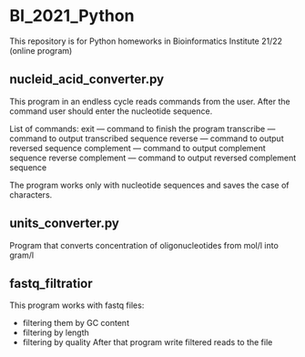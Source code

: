 # BI_2021_Python

This repository is for Python homeworks in Bioinformatics Institute 21/22 (online program)

## nucleid_acid_converter.py

This program in an endless cycle reads commands from the user. After the command user should enter the nucleotide sequence. 

List of commands:
exit — command to finish the program
transcribe — command to output transcribed sequence
reverse — command to output reversed sequence
complement — command to output complement sequence
reverse complement — command to output reversed complement sequence

The program works only with nucleotide sequences and saves the case of characters.

## units_converter.py

Program that converts concentration of oligonucleotides from mol/l into gram/l

## fastq_filtratior

This program works with fastq files:
- filtering them by GC content
- filtering by length
- filtering by quality
After that program write filtered reads to the file
